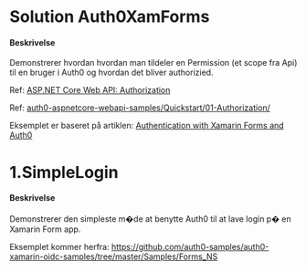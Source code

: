 ﻿# Solution Auth0XamForms

#### Beskrivelse
Demonstrerer hvordan hvordan man tildeler en Permission (et scope fra Api) til en bruger i Auth0 og hvordan det bliver authorizied.

Ref: [ASP.NET Core Web API: Authorization](https://auth0.com/docs/quickstart/backend/aspnet-core-webapi/01-authorization)

Ref: [auth0-aspnetcore-webapi-samples/Quickstart/01-Authorization/](https://github.com/auth0-samples/auth0-aspnetcore-webapi-samples/tree/master/Quickstart/01-Authorization)

Eksemplet er baseret på artiklen: [Authentication with Xamarin Forms and Auth0](https://purple.telstra.com/blog/authentication-with-xamarin-forms-and-auth0)


# 1.SimpleLogin

#### Beskrivelse
Demonstrerer den simpleste m�de at benytte Auth0 til at lave login p� en Xamarin Form app.

Eksemplet kommer herfra: https://github.com/auth0-samples/auth0-xamarin-oidc-samples/tree/master/Samples/Forms_NS



